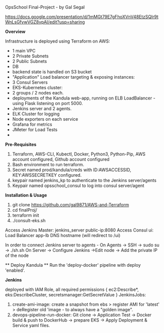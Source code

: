 OpsSchool Final-Project - by Gal Segal

https://docs.google.com/presentation/d/1mMGt79E7gFhoXVnV48EtzSQIr9tWnLsGfvwVGZ8vpAI/edit?usp=sharing

**Overview**

Infrastructure is deployed using Terraform on AWS:
- 1 main VPC
- 2 Private Subnets
- 2 Public Subnets
- DB
- backend state is handled on S3 bucket
- "Application" Load balancer targeting & exposing instances:
- 3 Consul Servers
- EKS-Kubernetes cluster:
- 2 groups / 2 nodes each.
- deployments of the Kandula web-app, running on ELB LoadBalancer - using Flask listening on port 5000.
- Jenkins server and 2 agents.
- ELK Cluster for logging
- Node exporters on each service
- Grafana for metrics
- JMeter for Load Tests
- 

**Pre-Requisites**

1. Terraform, AWS-CLI, Kubectl, Docker, Python3, Python-Pip, AWS account configured, Github account configured
2. Bash environment to run terraform.
3. Secret named prod/kandula/creds with ID:AWSACCESSID, KEY:AWSSECRETKEY configured.
4. keypair named jenkins_kp to authenticate to the Jenkins server/agents
5. Keypair named opsschool_consul to log into consul server/agent

**Installation & Usage**

1. git clone https://github.com/gal9871/AWS-and-Terraform
2. cd finalProj/
4. terraform init
5. ./consult-eks.sh

Access Jenkins Master: jenkins_server public-ip:8080
Access Consul ui: Load Balancer app-lb DNS hostname (will redirect to /ui)

In order to connect Jenkins server to agents -
On Agents -> SSH -> sudo su -> ./sh.sh
On Server -> Configure Jenkins ->Edit node -> Add the private IP of the node

** Deploy Kandula **
Run the 'deploy-docker' pipeline with deploy 'enabled'.

**Jenkins**

deployed with IAM Role, all required permissions { ec2:Describe\*, eks:DescribeCluster, secretsmanager:GetSecretValue }
JenkinsJobs:
1. create-ami-image: create a snapshot from ebs > register AMI for 'latest' > deRegister old 'image - to always have a "golden image".
2. devops-pipeline-run-docker: Git clone -> Application Test -> Docker build & push to DockerHub -> prepare EKS -> Apply Deployment & Service yaml files. 
